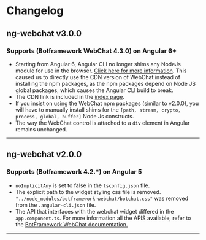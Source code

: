 # Changelog

## ng-webchat v3.0.0

### Supports (Botframework WebChat 4.3.0) on **Angular 6+**

-   Starting from Angular 6, Angular CLI no longer shims any NodeJs module for use in the browser. [Click here for more information](https://github.com/angular/angular-cli/issues/9827). This caused us to directly use the CDN version of WebChat instead of installing the npm packages, as the npm packages depend on Node JS global packages, which causes the Angular CLI build to break.
-   The CDN link is included in the [index page](./src/index.html).
-   If you insist on using the WebChat npm packages (similar to v2.0.0), you will have to manually install shims for the `[path, stream, crypto, process, global, buffer]` Node Js constructs.
-   The way the WebChat control is attached to a `div` element in Angular remains unchanged.

---

## ng-webchat v2.0.0

### Supports (Botframework 4.2.\*) on **Angular 5**

-   `noImplicitAny` is set to false in the `tsconfig.json` file.
-   The explicit path to the widget styling css file is removed. `"../node_modules/botframework-webchat/botchat.css"` was removed from the `.angular-cli.json` file.
-   The API that interfaces with the webchat widget differed in the `app.component.ts`. For more information all the APIS available, refer to the [BotFramework WebChat documentation.](https://github.com/Microsoft/BotFramework-WebChat)

---
